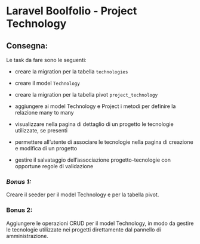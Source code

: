# **Laravel Boolfolio - Project Technology**

## **Consegna:**

Le task da fare sono le seguenti:

- creare la migration per la tabella `technologies`

- creare il model `Technology`

- creare la migration per la tabella pivot `project_technology`

- aggiungere ai model Technology e Project i metodi per definire la relazione many to many

- visualizzare nella pagina di dettaglio di un progetto le tecnologie utilizzate, se presenti

- permettere all’utente di associare le tecnologie nella pagina di creazione e modifica di un progetto

- gestire il salvataggio dell’associazione progetto-tecnologie con opportune regole di validazione

### ***Bonus 1:***

Creare il seeder per il model Technology e per la tabella pivot.

### **Bonus 2:**

Aggiungere le operazioni CRUD per il model Technology, in modo da gestire le tecnologie utilizzate nei progetti direttamente dal pannello di amministrazione.
